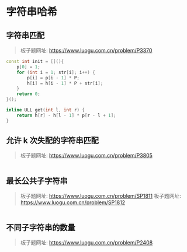 # 字符串哈希

## 字符串匹配

> 板子题网址: https://www.luogu.com.cn/problem/P3370

```cpp
const int init = [](){
    p[0] = 1;
    for (int i = 1; str[i]; i++) {
        p[i] = p[i - 1] * P;
        h[i] = h[i - 1] * P + str[i];
    }
    return 0;
}();

inline ULL get(int l, int r) {
    return h[r] - h[l - 1] * p[r - l + 1];
}
```

## 允许 k 次失配的字符串匹配

> 板子题网址: https://www.luogu.com.cn/problem/P3805

```cpp

```

## 最长公共子字符串

> 板子题网址: https://www.luogu.com.cn/problem/SP1811
> 板子题网址: https://www.luogu.com.cn/problem/SP1812

```cpp

```

## 不同子字符串的数量

> 板子题网址: https://www.luogu.com.cn/problem/P2408

```cpp

```
